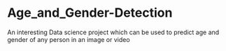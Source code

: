 # Age_and_Gender-Detection
An interesting Data science project which can be used to predict age and gender of any person in an image or video
